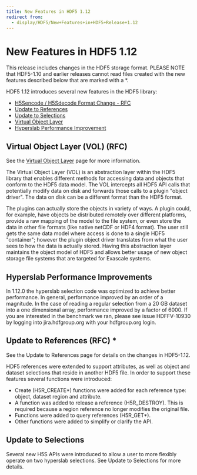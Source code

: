 ```yaml
---
title: New Features in HDF5 1.12
redirect from: 
  - display/HDF5/New+Features+in+HDF5+Release+1.12
---
```


# New Features in HDF5 1.12

This release includes changes in the HDF5 storage format. PLEASE NOTE that HDF5-1.10 and earlier releases cannot read files created with the new features described below that are marked with a \*.

HDF5 1.12 introduces several new features in the HDF5 library:

* [H5Sencode / H5Sdecode Format Change - RFC](https://docs.hdfgroup.org/hdf5/rfc/H5Sencode_format.docx.pdf)
* [Update to References](https://docs.hdfgroup.org/hdf5/rfc/RFC_Update_to_HDF5_References.pdf)
* [Update to Selections](https://docs.hdfgroup.org/hdf5/rfc/selection_io_RFC_210610.pdf)
* [Virtual Object Layer](https://docs.hdfgroup.org/hdf5/develop/_v_o_l__connector.html)
* [Hyperslab Performance Improvement](#Hyperslab-Performance-Improvements)

## Virtual Object Layer (VOL)  (RFC)

See the [Virtual Object Layer](https://docs.hdfgroup.org/hdf5/develop/_h5_v_l__u_g.html#sec_vol) page for more information.

The Virtual Object Layer (VOL) is an abstraction layer within the HDF5 library that enables different methods for accessing data and objects that conform to the HDF5 data model. The VOL intercepts all HDF5 API calls that potentially modify data on disk and forwards those calls to a plugin "object driver". The data on disk can be a different format than the HDF5 format.



The plugins can actually store the objects in variety of ways. A plugin could, for example, have objects be distributed remotely over different platforms, provide a raw mapping of the model to the file system, or even store the data in other file formats (like native netCDF or HDF4 format). The user still gets the same data model where access is done to a single HDF5 \"container\"; however the plugin object driver translates from what the user sees to how the data is actually stored. Having this abstraction layer maintains the object model of HDF5 and allows better usage of new object storage file systems that are targeted for Exascale systems.

## Hyperslab Performance Improvements
In 1.12.0 the hyperslab selection code was optimized to achieve better performance. In general, performance improved by an order of a magnitude. In the case of reading a regular selection from a 20 GB dataset into a one dimensional array, performance improved by a factor of 6000. If you are interested in the benchmark we ran, please see issue HDFFV-10930 by logging into jira.hdfgroup.org with your hdfgroup.org login.

## Update to References (RFC) *
See the Update to References page for details on the changes in HDF5-1.12.

HDF5 references were extended to support attributes, as well as object and dataset selections that reside in another HDF5 file. In order to support these features several functions were introduced:

* Create (H5R_CREATE\*) functions were added for each reference type: object, dataset region and attribute.
* A function was added to release a reference (H5R_DESTROY). This is required because a region reference no longer modifies the original file.
* Functions were added to query references (H5R_GET\*).
* Other functions were added to simplify or clarify the API.

## Update to Selections
Several new H5S APIs were introduced to allow a user to more flexibly operate on two hyperslab selections. See Update to Selections for more details.
